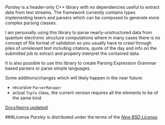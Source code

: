 _Parsley_ is a header-only C++ library with no dependencies useful to extract data from text
streams.
The framework currently contains types implementing lexers and
parsers which can be composed to generate more complex parsing classes.

I am personally using this library to parse nearly-unstructured data from quantum electronic
structure computations where in many cases there is no concept of file format
of validation so you usually have to crawl through piles of unrelevant text including
citatons, quote of the day and info on the submitted job to extract and properly interpret
the contained data.

It is also possible to use this library to create Parsing Expression Grammar based
parsers or parse simple languages.

Some additions/changes which will likely happen in the near future:
* recursive `ParserManager`
* actual `Tuple` class, the current version requires all the elements to be of
  the same kind

[Docs(being updated)](http://candycode.github.com/parsley)

###License
_Parsley_ is distributed under the terms of the _[New BSD License](/candycode/parsley/license)_.